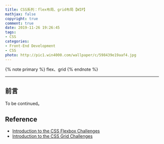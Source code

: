 ```yaml
---
title: CSS系列：flex布局、grid布局【WIP】
mathjax: false
copyright: true
comment: true
date: 2019-11-26 19:26:45
tags:
- CSS
categories:
- Front-End Development
- CSS
photo: http://pic1.win4000.com/wallpaper/c/598439e19aaf4.jpg
---
```


{% note primary %}
flex、grid
{% endnote %}

<!-- more -->

---


## 前言

To be continued。

## Reference

- [Introduction to the CSS Flexbox Challenges](https://www.freecodecamp.org/learn/responsive-web-design/css-flexbox/)
- [Introduction to the CSS Grid Challenges](https://www.freecodecamp.org/learn/responsive-web-design/css-grid/)